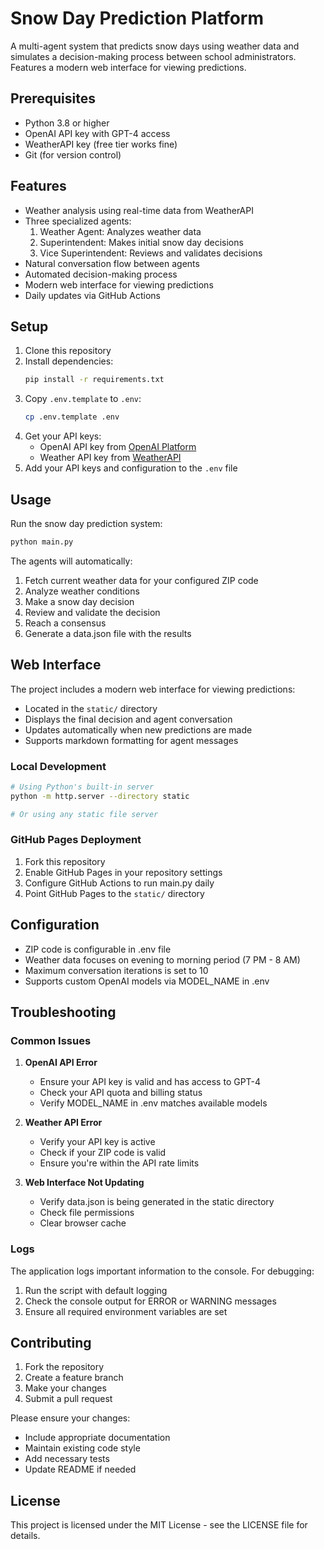 # Snow Day Prediction Platform

A multi-agent system that predicts snow days using weather data and simulates a decision-making process between school administrators. Features a modern web interface for viewing predictions.

## Prerequisites

- Python 3.8 or higher
- OpenAI API key with GPT-4 access
- WeatherAPI key (free tier works fine)
- Git (for version control)

## Features

- Weather analysis using real-time data from WeatherAPI
- Three specialized agents:
  1. Weather Agent: Analyzes weather data
  2. Superintendent: Makes initial snow day decisions
  3. Vice Superintendent: Reviews and validates decisions
- Natural conversation flow between agents
- Automated decision-making process
- Modern web interface for viewing predictions
- Daily updates via GitHub Actions

## Setup

1. Clone this repository
2. Install dependencies:
   ```bash
   pip install -r requirements.txt
   ```
3. Copy `.env.template` to `.env`:
   ```bash
   cp .env.template .env
   ```
4. Get your API keys:
   - OpenAI API key from [OpenAI Platform](https://platform.openai.com/api-keys)
   - Weather API key from [WeatherAPI](https://www.weatherapi.com/)
5. Add your API keys and configuration to the `.env` file

## Usage

Run the snow day prediction system:
```bash
python main.py
```

The agents will automatically:
1. Fetch current weather data for your configured ZIP code
2. Analyze weather conditions
3. Make a snow day decision
4. Review and validate the decision
5. Reach a consensus
6. Generate a data.json file with the results

## Web Interface

The project includes a modern web interface for viewing predictions:

- Located in the `static/` directory
- Displays the final decision and agent conversation
- Updates automatically when new predictions are made
- Supports markdown formatting for agent messages

### Local Development
```bash
# Using Python's built-in server
python -m http.server --directory static

# Or using any static file server
```

### GitHub Pages Deployment

1. Fork this repository
2. Enable GitHub Pages in your repository settings
3. Configure GitHub Actions to run main.py daily
4. Point GitHub Pages to the `static/` directory

## Configuration

- ZIP code is configurable in .env file
- Weather data focuses on evening to morning period (7 PM - 8 AM)
- Maximum conversation iterations is set to 10
- Supports custom OpenAI models via MODEL_NAME in .env

## Troubleshooting

### Common Issues

1. **OpenAI API Error**
   - Ensure your API key is valid and has access to GPT-4
   - Check your API quota and billing status
   - Verify MODEL_NAME in .env matches available models

2. **Weather API Error**
   - Verify your API key is active
   - Check if your ZIP code is valid
   - Ensure you're within the API rate limits

3. **Web Interface Not Updating**
   - Verify data.json is being generated in the static directory
   - Check file permissions
   - Clear browser cache

### Logs

The application logs important information to the console. For debugging:
1. Run the script with default logging
2. Check the console output for ERROR or WARNING messages
3. Ensure all required environment variables are set

## Contributing

1. Fork the repository
2. Create a feature branch
3. Make your changes
4. Submit a pull request

Please ensure your changes:
- Include appropriate documentation
- Maintain existing code style
- Add necessary tests
- Update README if needed

## License

This project is licensed under the MIT License - see the LICENSE file for details.
